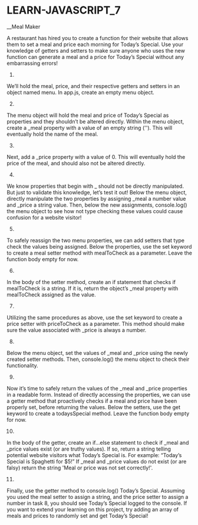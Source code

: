 # LEARN-JAVASCRIPT_7
__Meal Maker

A restaurant has hired you to create a function for their website that allows them to set a meal and price each morning for Today’s Special. 
Use your knowledge of getters and setters to make sure anyone who uses the new function can generate a meal and a price for Today’s Special without any embarrassing errors!

1.
We’ll hold the meal, price, and their respective getters and setters in an object named menu.
In app.js, create an empty menu object.

2.
The menu object will hold the meal and price of Today’s Special as properties and they shouldn’t be altered directly.
Within the menu object, create a _meal property with a value of an empty string (''). This will eventually hold the name of the meal.


3.
Next, add a _price property with a value of 0.
This will eventually hold the price of the meal, and should also not be altered directly.

4.
We know properties that begin with _ should not be directly manipulated. But just to validate this knowledge, let’s test it out!
Below the menu object, directly manipulate the two properties by assigning _meal a number value and _price a string value.
Then, below the new assignments, console.log() the menu object to see how not type checking these values could cause confusion for a website visitor!

5.
To safely reassign the two menu properties, we can add setters that type check the values being assigned.
Below the properties, use the set keyword to create a meal setter method with mealToCheck as a parameter.
Leave the function body empty for now.

6.
In the body of the setter method, create an if statement that checks if mealToCheck is a string.
If it is, return the object’s _meal property with mealToCheck assigned as the value.

7.
Utilizing the same procedures as above, use the set keyword to create a price setter with priceToCheck as a parameter.
This method should make sure the value associated with _price is always a number.

8.
Below the menu object, set the values of _meal and _price using the newly created setter methods.
Then, console.log() the menu object to check their functionality.

9.
Now it’s time to safely return the values of the _meal and _price properties in a readable form.
Instead of directly accessing the properties, we can use a getter method that proactively checks if a meal and price have been properly set, before returning the values.
Below the setters, use the get keyword to create a todaysSpecial method. Leave the function body empty for now.

10.
In the body of the getter, create an if…else statement to check if _meal and _price values exist (or are truthy values). If so, return a string telling potential website visitors what Today’s Special is. For example: “Today’s Special is Spaghetti for $5!”
If _meal and _price values do not exist (or are falsy) return the string 'Meal or price was not set correctly!'.

11.
Finally, use the getter method to console.log() Today’s Special.
Assuming you used the meal setter to assign a string, and the price setter to assign a number in task 8, you should see Today’s Special logged to the console.
If you want to extend your learning on this project, try adding an array of meals and prices to randomly set and get Today’s Special!
